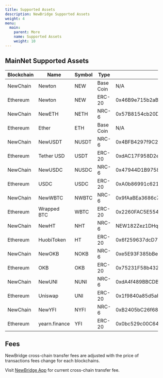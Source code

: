 ```yaml
---
title: Supported Assets
description: NewBridge Supported Assets
weight: 4
menu:
  main:
    parent: More
    name: Supported Assets
    weight: 10
---
```


## MainNet Supported Assets

| Blockchain | Name          | Symbol | Type      | Contract                                   |
| ---------- | ------------- | ------ | --------- | ------------------------------------------ |
| NewChain   | Newton        | NEW    | Base Coin | N/A                                        |
| Ethereum   | Newton        | NEW    | ERC-20    | 0x46B9e715b2aB7D5999DEe748eFe9379E4f94e0bF |
| NewChain   | NewETH        | NETH   | NRC-6     | 0x57B8154cb20D8a99a0d4aC55db3bcd19f61Baa5B |
| Ethereum   | Ether         | ETH    | Base Coin | N/A                                        |
| NewChain   | NewUSDT       | NUSDT  | NRC-6     | 0x4BFB4297f9C28a373aE6ae58a8f8EfeFF334cae8 |
| Ethereum   | Tether USD    | USDT   | ERC-20    | 0xdAC17F958D2ee523a2206206994597C13D831ec7 |
| NewChain   | NewUSDC       | NUSDC  | NRC-6     | 0x47944D1B9758424eb628dB7E2daA5F522745310D |
| Ethereum   | USDC          | USDC   | ERC-20    | 0xA0b86991c6218b36c1d19D4a2e9Eb0cE3606eB48 |
| NewChain   | NewWBTC       | NWBTC  | NRC-6     | 0x9fAaBEa3686c7176349406AB52D1eD31B693ac0b |
| Ethereum   | Wrapped BTC   | WBTC   | ERC-20    | 0x2260FAC5E5542a773Aa44fBCfeDf7C193bc2C599 |
| NewChain   | NewHT         | NHT    | NRC-6     | NEW182Zez1DHqZYy4dGBUczxHfvMV2pMvYp8vUZ    |
| Ethereum   | HuobiToken    | HT     | ERC-20    | 0x6f259637dcD74C767781E37Bc6133cd6A68aa161 |
| NewChain   | NewOKB        | NOKB   | NRC-6     | 0xe5E93F385bBebc4656FBA1b3faFF2B5C9B761EA0 |
| Ethereum   | OKB           | OKB    | ERC-20    | 0x75231F58b43240C9718Dd58B4967c5114342a86c |
| NewChain   | NewUNI        | NUNI   | NRC-6     | 0xdA4f489BBCDBb7ADe39AD60205bd64b38C1c2A40 |
| Ethereum   | Uniswap       | UNI    | ERC-20    | 0x1f9840a85d5aF5bf1D1762F925BDADdC4201F984 |
| NewChain   | NewYFI        | NYFI   | NRC-6     | 0xB2405bC26f68A49D52C722d6Ddc9902AB8dC30c7 |
| Ethereum   | yearn.finance | YFI    | ERC-20    | 0x0bc529c00C6401aEF6D220BE8C6Ea1667F6Ad93e |

## Fees

NewBridge cross-chain transfer fees are adjusted with the price of transactions fees change for each blockchains.

Visit [NewBridge App](https://app.newbridge.network) for current cross-chain transfer fee.

